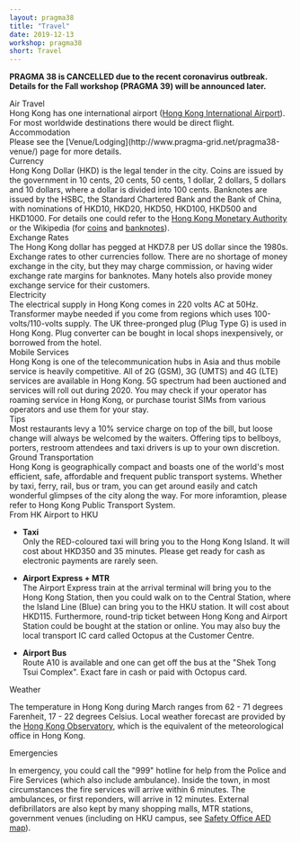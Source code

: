 ```yaml
---
layout: pragma38
title: "Travel"
date: 2019-12-13
workshop: pragma38
short: Travel
---
```


<p style="font-color:red;font-weight:bolder;">PRAGMA 38 is CANCELLED due to the recent coronavirus outbreak. Details for the Fall workshop (PRAGMA 39) will be announced later.</p>

<div class="border38">Air Travel</div>
Hong Kong has one international airport (<a href="https://www.hongkongairport.com">Hong Kong International Airport</a>). For most worldwide destinations there would be direct flight.

<div class="border38">Accommodation</div>
Please see the [Venue/Lodging](http://www.pragma-grid.net/pragma38-venue/) page for more details.

<div class="border38">Currency</div>
Hong Kong Dollar (HKD) is the legal tender in the city. Coins are issued by the government in 10 cents, 20 cents, 50 cents, 1 dollar, 2 dollars, 5 dollars and 10 dollars, where a dollar is divided into 100 cents. Banknotes are issued by the HSBC, the Standard Chartered Bank and the Bank of China, with nominations of HKD10, HKD20, HKD50, HKD100, HKD500 and HKD1000. For details one could refer to the <a href="https://www.hkma.gov.hk/eng/key-functions/money/hong-kong-currency/">Hong Kong Monetary Authority</a> or the Wikipedia (for <a href="https://en.wikipedia.org/wiki/Coins_of_the_Hong_Kong_dollar">coins</a> and <a href="https://en.wikipedia.org/wiki/Banknotes_of_the_Hong_Kong_dollar">banknotes</a>).

<div class="border38">Exchange Rates</div>
The Hong Kong dollar has pegged at HKD7.8 per US dollar since the 1980s. Exchange rates to other currencies follow. There are no shortage of money exchange in the city, but they may charge commission, or having wider exchange rate margins for banknotes. Many hotels also provide money exchange service for their customers.

<div class="border38">Electricity</div>
The electrical supply in Hong Kong comes in 220 volts AC at 50Hz. Transformer maybe needed if you come from regions which uses 100-volts/110-volts supply. The UK three-pronged plug (Plug Type G) is used in Hong Kong. Plug converter can be bought in local shops inexpensively, or borrowed from the hotel.

<div class="border38">Mobile Services</div>
Hong Kong is one of the telecommunication hubs in Asia and thus mobile service is heavily competitive. All of 2G (GSM), 3G (UMTS) and 4G (LTE) services are available in Hong Kong. 5G spectrum had been auctioned and services will roll out during 2020. You may check if your operator has roaming service in Hong Kong, or purchase tourist SIMs from various operators and use them for your stay.

<div class="border38">Tips</div>
Most restaurants levy a 10% service charge on top of the bill, but loose change will always be welcomed by the waiters. Offering tips to bellboys, porters, restroom attendees and taxi drivers is up to your own discretion.

<div class="border38">Ground Transportation</div>
Hong Kong is geographically compact and boasts one of the world's most efficient, safe, affordable and frequent public transport systems. Whether by taxi, ferry, rail, bus or tram, you can get around easily and catch wonderful glimpses of the city along the way. For more inforamtion, please refer to Hong Kong Public Transport System.

<div class="subtitle">From HK Airport to HKU</div>

- **Taxi** <br>
  Only the RED-coloured taxi will bring you to the Hong Kong Island. 
  It will cost about HKD350 and 35 minutes. Please get ready for cash as electronic payments are rarely seen.
  <br>

- **Airport Express + MTR** <br>
  The Airport Express train at the arrival terminal will bring you to the Hong Kong Station,
  then you could walk on to the Central Station, where the Island Line (Blue) can bring you to the HKU station.
  It will cost about HKD115.
  Furthermore, round-trip ticket between Hong Kong and Airport Station could be bought at the station or online. You may also buy the local transport IC card called Octopus at the Customer Centre.

- **Airport Bus** <br>
  Route A10 is available and one can get off the bus at the "Shek Tong Tsui Complex". Exact fare in cash or paid with Octopus card.

<div class="border38">Weather</div>

The temperature in Hong Kong during March ranges from 62 - 71 degrees Farenheit, 17 - 22 degrees Celsius. Local weather forecast are provided by the <a href="https://www.hko.gov.hk">Hong Kong Observatory</a>, which is the equivalent of the meteorological office in Hong Kong.

<div class="border38">Emergencies</div>

In emergency, you could call the "999" hotline for help from the Police and Fire Services (which also include ambulance). Inside the town, in most circumstances the fire services will arrive within 6 minutes. The ambulances, or first reponders, will arrive in 12 minutes. External defibrillators are also kept by many shopping malls, MTR stations, government venues (including on HKU campus, see <a href="http://www.safety.hku.hk/homepage/AEDMap.html">Safety Office AED map</a>).
